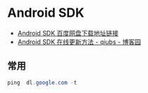 # Android SDK

- [Android SDK 百度网盘下载地址链接](http://tools.android-studio.org/index.php/sdk)
- [Android SDK 在线更新方法 - qiubs - 博客园](https://www.cnblogs.com/cnxkey/articles/7684865.html)

## 常用

```c#
ping  dl.google.com -t

```

